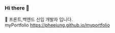 ### Hi there 👋
🔭 프론트,백엔드 신입 개발자 입니다. <br />
myPortfolio https://pheejung.github.io/myportfolio
<!--
**Pheejung/Pheejung** is a ✨ _special_ ✨ repository because its `README.md` (this file) appears on your GitHub profile.

Here are some ideas to get you started:

- 🔭 프론트,백엔드 신입 개발자 입니다.
- 🌱 I’m currently learning ...
- 👯 I’m looking to collaborate on ...
- 🤔 I’m looking for help with ...
- 💬 Ask me about ...
- 📫 How to reach me: ...
- 😄 Pronouns: ...
- ⚡ Fun fact: ...
-->
